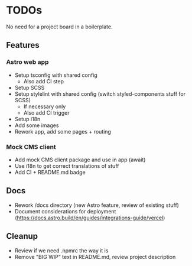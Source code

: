 # TODOs

No need for a project board in a boilerplate.

## Features

### Astro web app

- Setup tsconfig with shared config
  - Also add CI step
- Setup SCSS
- Setup stylelint with shared config (switch styled-components stuff for SCSS)
  - If necessary only
  - Also add CI trigger
- Setup i18n
- Add some images
- Rework app, add some pages + routing

### Mock CMS client

- Add mock CMS client package and use in app (await)
- Use i18n to get correct translations of stuff
- Add CI + README.md badge

## Docs

- Rework /docs directory (new Astro feature, review of existing stuff)
- Document considerations for deployment (https://docs.astro.build/en/guides/integrations-guide/vercel)

## Cleanup

- Review if we need .npmrc the way it is
- Remove "BIG WIP" text in README.md, review project description
